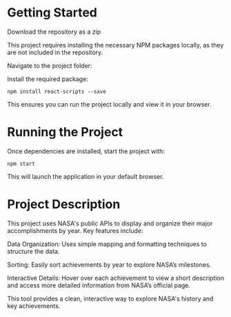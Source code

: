 # Getting Started

Download the repository as a zip

This project requires installing the necessary NPM packages locally, as they are not included in the repository.

Navigate to the project folder:

Install the required package:

    npm install react-scripts --save


This ensures you can run the project locally and view it in your browser.

# Running the Project

Once dependencies are installed, start the project with:

    npm start


This will launch the application in your default browser.

# Project Description

This project uses NASA's public APIs to display and organize their major accomplishments by year. Key features include:

Data Organization: Uses simple mapping and formatting techniques to structure the data.

Sorting: Easily sort achievements by year to explore NASA’s milestones.

Interactive Details: Hover over each achievement to view a short description and access more detailed information from NASA’s official page.


This tool provides a clean, interactive way to explore NASA's history and key achievements.

